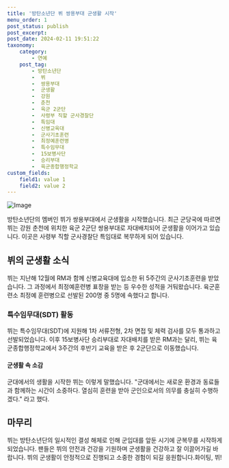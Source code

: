 ```yaml
---
title: '방탄소년단 뷔 쌍용부대 군생활 시작'
menu_order: 1
post_status: publish
post_excerpt: 
post_date: 2024-02-11 19:51:22
taxonomy:
    category:
        - 연예
    post_tag:
        - 방탄소년단
        -  뷔
        -  쌍용부대
        -  군생활
        -  강원
        -  춘천
        -  육군 2군단
        -  사령부 직할 군사경찰단
        -  특임대
        -  신병교육대
        -  군사기초훈련
        -  최정예훈련병
        -  특수임무대
        -  15보병사단
        -  승리부대
        -  육군종합행정학교
custom_fields:
    field1: value 1
    field2: value 2
---
```


![Image](https://mimgnews.pstatic.net/image/609/2024/02/10/202402100825132110_1_20240210082901974.jpg?type=w540)

방탄소년단의 멤버인 뷔가 쌍용부대에서 군생활을 시작했습니다. 최근 군당국에 따르면 뷔는 강원 춘천에 위치한 육군 2군단 쌍용부대로 자대배치되어 군생활을 이어가고 있습니다. 이곳은 사령부 직할 군사경찰단 특임대로 복무하게 되어 있습니다.
## 뷔의 군생활 소식
뷔는 지난해 12월에 RM과 함께 신병교육대에 입소한 뒤 5주간의 군사기초훈련을 받았습니다. 그 과정에서 최정예훈련병 표창을 받는 등 우수한 성적을 거둬왔습니다. 육군훈련소 최정예 훈련병으로 선발된 200명 중 5명에 속했다고 합니다.
### 특수임무대(SDT) 활동
뷔는 특수임무대(SDT)에 지원해 1차 서류전형, 2차 면접 및 체력 검사를 모두 통과하고 선발되었습니다. 이후 15보병사단 승리부대로 자대배치를 받은 RM과는 달리, 뷔는 육군종합행정학교에서 3주간의 후반기 교육을 받은 후 2군단으로 이동했습니다.
#### 군생활 속 소감
군대에서의 생활을 시작한 뷔는 이렇게 말했습니다. "군대에서는 새로운 환경과 동료들과 함께하는 시간이 소중하다. 열심히 훈련을 받아 군인으로서의 의무를 충실히 수행하겠다." 라고 했다.
## 마무리
뷔는 방탄소년단의 일시적인 결성 해체로 인해 군입대를 앞둔 시기에 군복무를 시작하게 되었습니다. 팬들은 뷔의 안전과 건강을 기원하며 군생활을 건강하고 잘 이끌어가길 바랍니다. 뷔의 군생활이 안정적으로 진행되고 소중한 경험이 되길 응원합니다.화이팅, 뷔!
